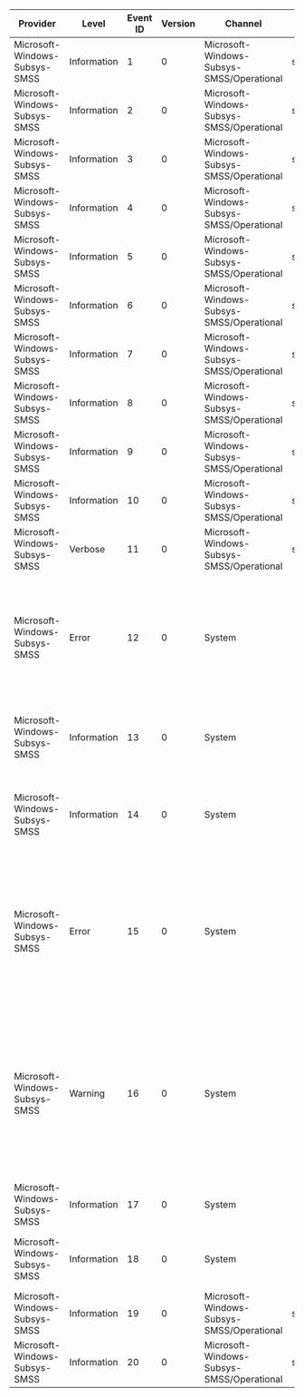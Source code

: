 Provider                       |  Level        |  Event ID  |  Version  |  Channel                                    |  Task                           |  Opcode  |  Keyword           |  Message
-------------------------------|---------------|------------|-----------|---------------------------------------------|---------------------------------|----------|--------------------|------------------------------------------------------------------------------------------------------------------------------------------------------------------------------------------------------------------
Microsoft-Windows-Subsys-SMSS  |  Information  |  1         |  0        |  Microsoft-Windows-Subsys-SMSS/Operational  |  smss:ExecuteImage              |  Start   |  smss:Diagnostics  |
Microsoft-Windows-Subsys-SMSS  |  Information  |  2         |  0        |  Microsoft-Windows-Subsys-SMSS/Operational  |  smss:ExecuteImage              |  Stop    |  smss:Diagnostics  |
Microsoft-Windows-Subsys-SMSS  |  Information  |  3         |  0        |  Microsoft-Windows-Subsys-SMSS/Operational  |  smss:InitializeRegistry        |  Start   |  smss:Diagnostics  |
Microsoft-Windows-Subsys-SMSS  |  Information  |  4         |  0        |  Microsoft-Windows-Subsys-SMSS/Operational  |  smss:InitializeRegistry        |  Stop    |  smss:Diagnostics  |
Microsoft-Windows-Subsys-SMSS  |  Information  |  5         |  0        |  Microsoft-Windows-Subsys-SMSS/Operational  |  smss:SetupExecuteList          |  Start   |  smss:Diagnostics  |
Microsoft-Windows-Subsys-SMSS  |  Information  |  6         |  0        |  Microsoft-Windows-Subsys-SMSS/Operational  |  smss:SetupExecuteList          |  Stop    |  smss:Diagnostics  |
Microsoft-Windows-Subsys-SMSS  |  Information  |  7         |  0        |  Microsoft-Windows-Subsys-SMSS/Operational  |  smss:BootExecuteList           |  Start   |  smss:Diagnostics  |
Microsoft-Windows-Subsys-SMSS  |  Information  |  8         |  0        |  Microsoft-Windows-Subsys-SMSS/Operational  |  smss:BootExecuteList           |  Stop    |  smss:Diagnostics  |
Microsoft-Windows-Subsys-SMSS  |  Information  |  9         |  0        |  Microsoft-Windows-Subsys-SMSS/Operational  |  smss:ProcessFileRenames        |  Start   |  smss:Diagnostics  |
Microsoft-Windows-Subsys-SMSS  |  Information  |  10        |  0        |  Microsoft-Windows-Subsys-SMSS/Operational  |  smss:ProcessFileRenames        |  Stop    |  smss:Diagnostics  |
Microsoft-Windows-Subsys-SMSS  |  Verbose      |  11        |  0        |  Microsoft-Windows-Subsys-SMSS/Operational  |  smss:FileRename                |          |  smss:Diagnostics  |
Microsoft-Windows-Subsys-SMSS  |  Error        |  12        |  0        |  System                                     |                                 |          |                    |  The crash dump file could not be created due to a lack of free space on the destination drive. Increasing the amount of free space on the destination drive may help prevent this error.
Microsoft-Windows-Subsys-SMSS  |  Information  |  13        |  0        |  System                                     |                                 |          |                    |  A run level switch from the {CurrentRunLevel} level to the {TargetRunLevel} level has started.
Microsoft-Windows-Subsys-SMSS  |  Information  |  14        |  0        |  System                                     |                                 |          |                    |  A run level switch from the {CurrentRunLevel} level to the {TargetRunLevel} level has ended successfully.
Microsoft-Windows-Subsys-SMSS  |  Error        |  15        |  0        |  System                                     |                                 |          |                    |  A run level switch from the {CurrentRunLevel} level to the {TargetRunLevel} level was failed by {AgentName} with the following error: {Error}For more details; please refer to events logged by this agent.
Microsoft-Windows-Subsys-SMSS  |  Warning      |  16        |  0        |  System                                     |                                 |          |                    |  A run level switch from the {CurrentRunLevel} level to the {TargetRunLevel} level was succeeded by {AgentName} with the following warning: {Error}For more details; please refer to events logged by this agent.
Microsoft-Windows-Subsys-SMSS  |  Information  |  17        |  0        |  System                                     |                                 |          |                    |  A platform binary was successfully executed.
Microsoft-Windows-Subsys-SMSS  |  Information  |  18        |  0        |  System                                     |                                 |          |                    |  An attempt to execute a platform binary failed with error code {Status}.
Microsoft-Windows-Subsys-SMSS  |  Information  |  19        |  0        |  Microsoft-Windows-Subsys-SMSS/Operational  |  smss:BootExecuteNoPnpSyncList  |  Start   |  smss:Diagnostics  |
Microsoft-Windows-Subsys-SMSS  |  Information  |  20        |  0        |  Microsoft-Windows-Subsys-SMSS/Operational  |  smss:BootExecuteNoPnpSyncList  |  Stop    |  smss:Diagnostics  |